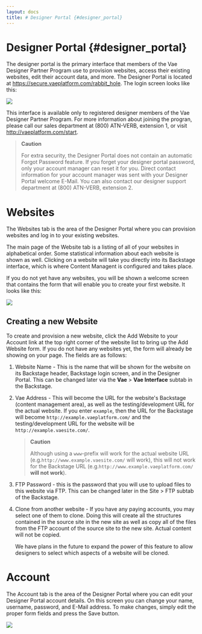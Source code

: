 ```yaml
---
layout: docs
title: # Designer Portal {#designer_portal}
---
```


# Designer Portal {#designer_portal}

The designer portal is the primary interface that members of the Vae
Designer Partner Program use to provision websites, access their
existing websites, edit their account data, and more. The Designer
Portal is located at <https://secure.vaeplatform.com/rabbit_hole>. The
login screen looks like this:

![](assets/images/screenshots/designer_portal/designer_portal.login_screen.png)

This interface is available only to registered designer members of the
Vae Designer Partner Program. For more information about joining the
progran, please call our sales department at (800) ATN-VERB, extension
1, or visit <http://vaeplatform.com/start>.

> **Caution**
>
> For extra security, the Designer Portal does not contain an automatic
> Forgot Password feature. If you forget your designer portal password,
> only your account manager can reset it for you. Direct contact
> information for your account manager was sent with your Designer
> Portal welcome E-Mail. You can also contact our designer support
> department at (800) ATN-VERB, extension 2.

# Websites

The Websites tab is the area of the Designer Portal where you can
provision websites and log in to your existing websites.

The main page of the Website tab is a listing of all of your websites in
alphabetical order. Some statistical information about each website is
shown as well. Clicking on a website will take you directly into its
Backstage interface, which is where Content Managent is configured and
takes place.

If you do not yet have any websites, you will be shown a welcome screen
that contains the form that will enable you to create your first
website. It looks like this:

![](assets/images/screenshots/designer_portal/designer_portal.add_first_website.png)

## Creating a new Website

To create and provision a new website, click the Add Website to your
Account link at the top right corner of the website list to bring up the
Add Website form. If you do not have any websites yet, the form will
already be showing on your page. The fields are as follows:

1.  Website Name - This is the name that will be shown for the website
    on its Backstage header, Backstage login screen, and in the
    Designer Portal. This can be changed later via the **Vae** &gt;
    **Vae Interface** subtab in the Backstage.

2.  Vae Address - This will become the URL for the website's Backstage
    (content management area), as well as the testing/development URL
    for the actual website. If you enter `example`, then the URL for the
    Backstage will become `http://example.vaeplatform.com/` and the
    testing/development URL for the website will be
    `http://example.vaesite.com/`.

    > **Caution**
    >
    > Although using a `www`-prefix will work for the actual website URL
    > (e.g.`http://www.example.vaesite.com/` will work), this will not
    > work for the Backstage URL
    > (e.g.`http://www.example.vaeplatform.com/` **will not work**).

3.  FTP Password - this is the password that you will use to upload
    files to this website via FTP. This can be changed later in the
    Site &gt; FTP subtab of the Backstage.

4.  Clone from another website - If you have any paying accounts, you
    may select one of them to clone. Doing this will create all the
    structures contained in the source site in the new site as well as
    copy all of the files from the FTP account of the source site to the
    new site. Actual content will not be copied.

    We have plans in the future to expand the power of this feature to
    allow designers to select which aspects of a website will be cloned.

# Account

The Account tab is the area of the Designer Portal where you can edit
your Designer Portal account details. On this screen you can change your
name, username, password, and E-Mail address. To make changes, simply
edit the proper form fields and press the Save button.

![](assets/images/screenshots/designer_portal/designer_portal.account_tab.png)
